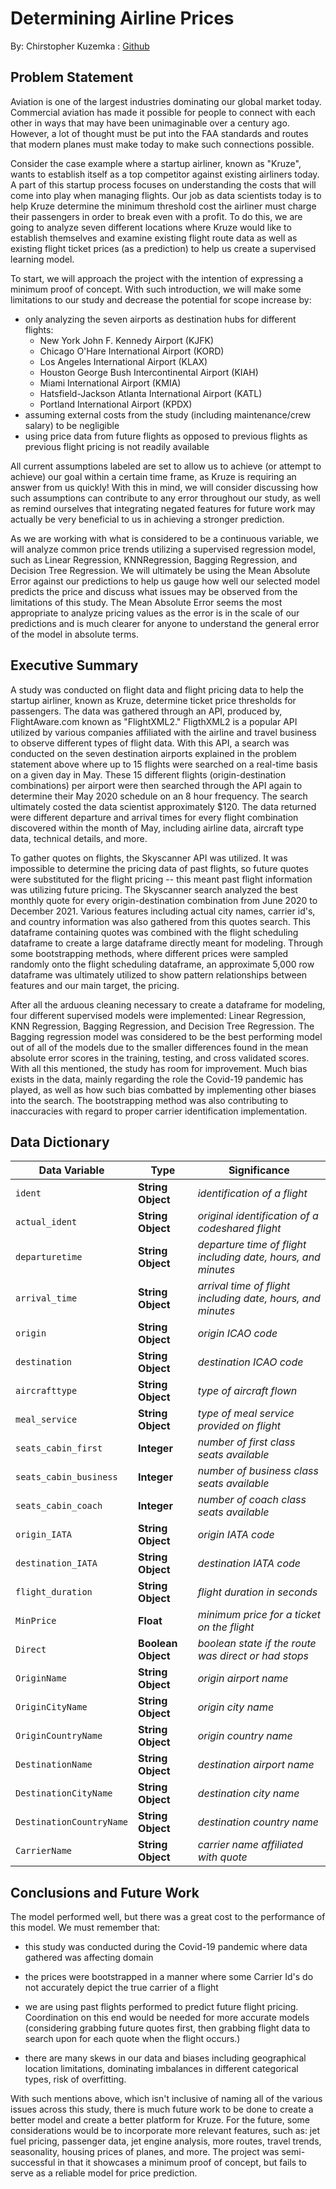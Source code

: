 # Determining Airline Prices
By: Chirstopher Kuzemka : [Github](https://github.com/chriskuz/ga_capstone)

## Problem Statement

Aviation is one of the largest industries dominating our global market today. Commercial aviation has made it possible for people to connect with each other in ways that may have been unimaginable over a century ago. However, a lot of thought must be put into the FAA standards and routes that modern planes must make today to make such connections possible.

Consider the case example where a startup airliner, known as "Kruze", wants to establish itself as a top competitor against existing airliners today. A part of this startup process focuses on understanding the costs that will come into play when managing flights. Our job as data scientists today is to help Kruze determine the minimum threshold cost the airliner must charge their passengers in order to break even with a profit. To do this, we are going to analyze seven different locations where Kruze would like to establish themselves and examine existing flight route data as well as existing flight ticket prices (as a prediction) to help us create a supervised learning model. 

To start, we will approach the project with the intention of expressing a minimum proof of concept. With such introduction, we will make some limitations to our study and decrease the potential for scope increase by:

- only analyzing the seven airports as destination hubs for different flights: 
    - New York John F. Kennedy Airport (KJFK)
    - Chicago O'Hare International Airport (KORD)
    - Los Angeles International Airport (KLAX) 
    - Houston George Bush Intercontinental Airport (KIAH)
    - Miami International Airport (KMIA)
    - Hatsfield-Jackson Atlanta International Airport (KATL)
    - Portland International Airport (KPDX)
- assuming external costs from the study (including maintenance/crew salary) to be negligible
- using price data from future flights as opposed to previous flights as previous flight pricing is not readily available


All current assumptions labeled are set to allow us to achieve (or attempt to achieve) our goal within a certain time frame, as Kruze is requiring an answer from us quickly! With this in mind, we will consider discussing how such assumptions can contribute to any error throughout our study, as well as remind ourselves that integrating negated features for future work may actually be very beneficial to us in achieving a stronger prediction.

As we are working with what is considered to be a continuous variable, we will analyze common price trends utilizing a supervised regression model, such as Linear Regression, KNNRegression, Bagging Regression, and Decision Tree Regression. We will ultimately be using the Mean Absolute Error against our predictions to help us gauge how well our selected model predicts the price and discuss what issues may be observed from the limitations of this study. The Mean Absolute Error seems the most appropriate to analyze pricing values as the error is in the scale of our predictions and is much clearer for anyone to understand the general error of the model in absolute terms. 



## Executive Summary

A study was conducted on flight data and flight pricing data to help the startup airliner, known as Kruze, determine ticket price thresholds for passengers. The data was gathered through an API, produced by, FlightAware.com known as "FlightXML2." FligthXML2 is a popular API utilized by various companies affiliated with the airline and travel business to observe different types of flight data. With this API, a search was conducted on the seven destination airports explained in the problem statement above where up to 15 flights were searched on a real-time basis on a given day in May. These 15 different flights (origin-destination combinations) per airport were then searched through the API again to determine their May 2020 schedule on an 8 hour frequency. The search ultimately costed the data scientist approximately $120. The data returned were different departure and arrival times for every flight combination discovered within the month of May, including airline data, aircraft type data, technical details, and more. 

To gather quotes on flights, the Skyscanner API was utilized. It was impossible to determine the pricing data of past flights, so future quotes were substituted for the flight pricing -- this meant past flight information was utilizing future pricing. The Skyscanner search analyzed the best monthly quote for every origin-destination combination from June 2020 to December 2021. Various features including actual city names, carrier id's, and country information was also gathered from this quotes search. This dataframe containing quotes was combined with the flight scheduling dataframe to create a large dataframe directly meant for modeling. Through some bootstrapping methods, where different prices were sampled randomly onto the flight scheduling dataframe, an approximate 5,000 row dataframe was ultimately utilized to show pattern relationships between features and our main target, the pricing.

After all the arduous cleaning necessary to create a dataframe for modeling, four different supervised models were implemented: Linear Regression, KNN Regression, Bagging Regression, and Decision Tree Regression. The Bagging regression model was considered to be the best performing model out of all of the models due to the smaller differences found in the mean absolute error scores in the training, testing, and cross validated scores. With all this mentioned, the study has room for improvement. Much bias exists in the data, mainly regarding the role the Covid-19 pandemic has played, as well as how such bias combatted by implementing other biases into the search. The bootstrapping method was also contributing to inaccuracies with regard to proper carrier identification implementation. 


## Data Dictionary
|__Data Variable__|__Type__|__Significance__|
|---|---|---|
|`ident`|__String Object__|*identification of a flight*|
|`actual_ident`|__String Object__|*original identification of a codeshared flight*|
|`departuretime`|__String Object__|*departure time of flight including date, hours, and minutes*|
|`arrival_time`|__String Object__|*arrival time of flight including date, hours, and minutes*|
|`origin`|__String Object__|*origin ICAO code*|
|`destination`|__String Object__|*destination ICAO code*|
|`aircrafttype`|__String Object__|*type of aircraft flown*|
|`meal_service`|__String Object__|*type of meal service provided on flight*|
|`seats_cabin_first`|__Integer__|*number of first class seats available*|
|`seats_cabin_business`|__Integer__|*number of business class seats available*|
|`seats_cabin_coach`|__Integer__|*number of coach class seats available*|
|`origin_IATA`|__String Object__|*origin IATA code*|
|`destination_IATA`|__String Object__|*destination IATA code*|
|`flight_duration`|__String Object__|*flight duration in seconds*|
|`MinPrice`|__Float__|*minimum price for a ticket on the flight*|
|`Direct`|__Boolean Object__|*boolean state if the route was direct or had stops*|
|`OriginName`|__String Object__|*origin airport name*|
|`OriginCityName`|__String Object__|*origin city name*|
|`OriginCountryName`|__String Object__|*origin country name*|
|`DestinationName`|__String Object__|*destination airport name*|
|`DestinationCityName`|__String Object__|*destination city name*|
|`DestinationCountryName`|__String Object__|*destination country name*|
|`CarrierName`|__String Object__|*carrier name affiliated with quote*|

## Conclusions and Future Work

The model performed well, but there was a great cost to the performance of this model. We must remember that:

- this study was conducted during the Covid-19 pandemic where data gathered was affecting domain

- the prices were bootstrapped in a manner where some Carrier Id's do not accurately depict the true carrier of a flight

- we are using past flights performed to predict future flight pricing. Coordination on this end would be needed for more accurate models (considering grabbing future quotes first, then grabbing flight data to search upon for each quote when the flight occurs.)

- there are many skews in our data and biases including geographical location limitations, dominating imbalances in different categorical types, risk of overfitting.

With such mentions above, which isn't inclusive of naming all of the various issues across this study, there is much future work to be done to create a better model and create a better platform for Kruze. For the future, some considerations would be to incorporate more relevant features, such as: jet fuel pricing, passenger data, jet engine analysis, more routes, travel trends, seasonality, housing prices of planes, and more. The project was semi-successful in that it showcases a minimum proof of concept, but fails to serve as a reliable model for price prediction. 